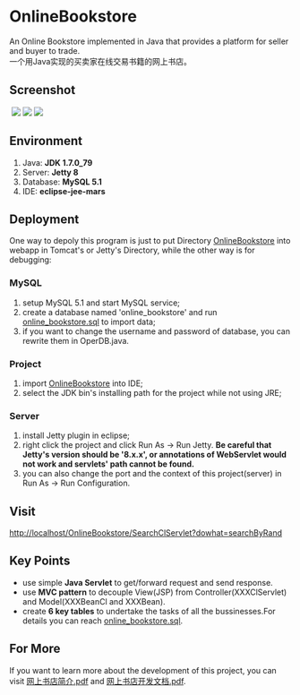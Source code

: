 # OnlineBookstore
An Online Bookstore implemented in Java that provides a platform for seller and buyer to trade.<br>
一个用Java实现的买卖家在线交易书籍的网上书店。

## Screenshot
![]()
![](http://yaochenkun.cn/wordpress/wp-content/uploads/2016/07/shucong5.png)
![](http://yaochenkun.cn/wordpress/wp-content/uploads/2016/07/shucong6.png)
![](http://yaochenkun.cn/wordpress/wp-content/uploads/2016/07/shucong9.png)

## Environment
1. Java: __JDK 1.7.0_79__
2. Server: __Jetty 8__
3. Database: __MySQL 5.1__
4. IDE: __eclipse-jee-mars__

## Deployment
One way to depoly this program is just to put Directory [OnlineBookstore](https://github.com/yaochenkun/OnlineBookstore/tree/master/OnlineBookstore) into webapp in Tomcat's or Jetty's Directory, while the other way is for debugging:
### MySQL
1. setup MySQL 5.1 and start MySQL service;
2. create a database named 'online_bookstore' and run [online_bookstore.sql](https://github.com/yaochenkun/OnlineBookstore/blob/master/online_bookstore.sql) to import data;
3. if you want to change the username and password of database, you can rewrite them in OperDB.java.

### Project
1. import [OnlineBookstore](https://github.com/yaochenkun/OnlineBookstore/tree/master/OnlineBookstore) into IDE;
2. select the JDK bin's installing path for the project while not using JRE;

### Server
1. install Jetty plugin in eclipse;
2. right click the project and click Run As -> Run Jetty. __Be careful that Jetty's version should be '8.x.x', or annotations of WebServlet would not work and servlets' path cannot be found.__
3. you can also change the port and the context of this project(server) in Run As -> Run Configuration.

## Visit
[http://localhost/OnlineBookstore/SearchClServlet?dowhat=searchByRand](http://localhost/OnlineBookstore/SearchClServlet?dowhat=searchByRand)

## Key Points
* use simple __Java Servlet__ to get/forward request and send response.
* use __MVC pattern__ to decouple View(JSP) from Controller(XXXClServlet) and Model(XXXBeanCl and XXXBean).
* create __6 key tables__ to undertake the tasks of all the bussinesses.For details you can reach [online_bookstore.sql](https://github.com/yaochenkun/OnlineBookstore/blob/master/online_bookstore.sql).

## For More
If you want to learn more about the development of this project, you can visit [网上书店简介.pdf](https://github.com/yaochenkun/OnlineBookstore/blob/master/网上书店简介.pdf) and [网上书店开发文档.pdf](https://github.com/yaochenkun/OnlineBookstore/blob/master/网上书店开发文档.pdf).
